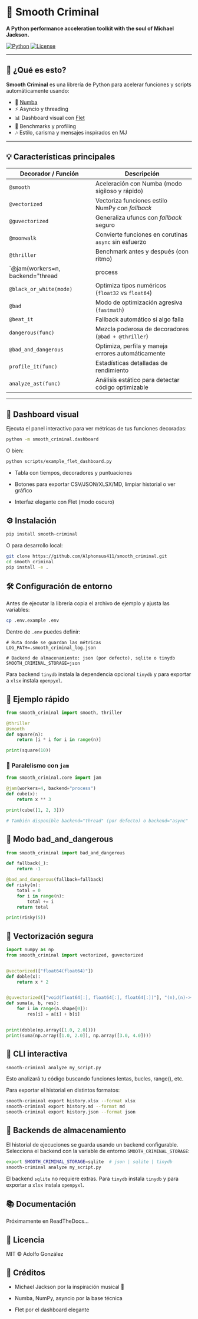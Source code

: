 # 🎩 Smooth Criminal

**A Python performance acceleration toolkit with the soul of Michael Jackson.**

[![Python](https://img.shields.io/badge/python-3.8+-blue.svg)](https://www.python.org/)
[![License](https://img.shields.io/badge/license-MIT-green.svg)](LICENSE)

---

## 🚀 ¿Qué es esto?

**Smooth Criminal** es una librería de Python para acelerar funciones y scripts automáticamente usando:
- 🧠 [Numba](https://numba.pydata.org/)
- ⚡ Asyncio y threading
- 📊 Dashboard visual con [Flet](https://flet.dev)
- 🧪 Benchmarks y profiling
- 🎶 Estilo, carisma y mensajes inspirados en MJ

---

## 💡 Características principales

| Decorador / Función     | Descripción                                           |
|-------------------------|--------------------------------------------------------|
| `@smooth`               | Aceleración con Numba (modo sigiloso y rápido)        |
| `@vectorized`          | Vectoriza funciones estilo NumPy con *fallback*       |
| `@guvectorized`        | Generaliza ufuncs con *fallback* seguro               |
| `@moonwalk`             | Convierte funciones en corutinas `async` sin esfuerzo |
| `@thriller`             | Benchmark antes y después (con ritmo)                 |
| `@jam(workers=n, backend="thread|process|async")` | Paralelismo con hilos, procesos o asyncio (cola dinámica) |
| `@black_or_white(mode)` | Optimiza tipos numéricos (`float32` vs `float64`)     |
| `@bad`                  | Modo de optimización agresiva (`fastmath`)            |
| `@beat_it`              | Fallback automático si algo falla                     |
| `dangerous(func)`       | Mezcla poderosa de decoradores (`@bad + @thriller`)   |
| `@bad_and_dangerous`    | Optimiza, perfila y maneja errores automáticamente    |
| `profile_it(func)`      | Estadísticas detalladas de rendimiento                |
| `analyze_ast(func)`     | Análisis estático para detectar código optimizable    |

---

## 🧠 Dashboard visual

Ejecuta el panel interactivo para ver métricas de tus funciones decoradas:

```bash
python -m smooth_criminal.dashboard
```
O bien:

````bash
python scripts/example_flet_dashboard.py
````

- Tabla con tiempos, decoradores y puntuaciones

- Botones para exportar CSV/JSON/XLSX/MD, limpiar historial o ver gráfico

- Interfaz elegante con Flet (modo oscuro)

## ⚙️ Instalación

````bash
pip install smooth-criminal
````

O para desarrollo local:

````bash
git clone https://github.com/Alphonsus411/smooth_criminal.git
cd smooth_criminal
pip install -e .
````


## 🛠️ Configuración de entorno

Antes de ejecutar la librería copia el archivo de ejemplo y ajusta las variables:

````bash
cp .env.example .env
````

Dentro de `.env` puedes definir:

```
# Ruta donde se guardan las métricas
LOG_PATH=.smooth_criminal_log.json

# Backend de almacenamiento: json (por defecto), sqlite o tinydb
SMOOTH_CRIMINAL_STORAGE=json
```

Para backend `tinydb` instala la dependencia opcional `tinydb` y para exportar a
`xlsx` instala `openpyxl`.


## 💃 Ejemplo rápido

````python
from smooth_criminal import smooth, thriller

@thriller
@smooth
def square(n):
    return [i * i for i in range(n)]

print(square(10))
````

### 🎷 Paralelismo con `jam`

```python
from smooth_criminal.core import jam

@jam(workers=4, backend="process")
def cube(x):
    return x ** 3

print(cube([1, 2, 3]))

# También disponible backend="thread" (por defecto) o backend="async"
```

## 🚧 Modo bad_and_dangerous

````python
from smooth_criminal import bad_and_dangerous

def fallback(_):
    return -1

@bad_and_dangerous(fallback=fallback)
def risky(n):
    total = 0
    for i in range(n):
        total += i
    return total

print(risky(5))
````

## 🧮 Vectorización segura

````python
import numpy as np
from smooth_criminal import vectorized, guvectorized


@vectorized(["float64(float64)"])
def doble(x):
    return x * 2


@guvectorized(["void(float64[:], float64[:], float64[:])"], "(n),(n)->(n)")
def suma(a, b, res):
    for i in range(a.shape[0]):
        res[i] = a[i] + b[i]


print(doble(np.array([1.0, 2.0])))
print(suma(np.array([1.0, 2.0]), np.array([3.0, 4.0])))
````

## 🧪 CLI interactiva

````bash
smooth-criminal analyze my_script.py
````

Esto analizará tu código buscando funciones lentas, bucles, range(), etc.

Para exportar el historial en distintos formatos:

````bash
smooth-criminal export history.xlsx --format xlsx
smooth-criminal export history.md --format md
smooth-criminal export history.json --format json
````

## 💾 Backends de almacenamiento

El historial de ejecuciones se guarda usando un backend configurable.
Selecciona el backend con la variable de entorno `SMOOTH_CRIMINAL_STORAGE`:

````bash
export SMOOTH_CRIMINAL_STORAGE=sqlite  # json | sqlite | tinydb
smooth-criminal analyze my_script.py
````

El backend `sqlite` no requiere extras. Para `tinydb` instala `tinydb` y para
exportar a `xlsx` instala `openpyxl`.

## 📚 Documentación

Próximamente en ReadTheDocs…

## 📝 Licencia

MIT © Adolfo González


## 🎤 Créditos

- Michael Jackson por la inspiración musical 🕺

- Numba, NumPy, asyncio por la base técnica

- Flet por el dashboard elegante

